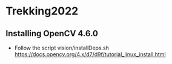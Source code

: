 # Trekking2022


## Installing OpenCV 4.6.0

- Follow the script vision/installDeps.sh
https://docs.opencv.org/4.x/d7/d9f/tutorial_linux_install.html
